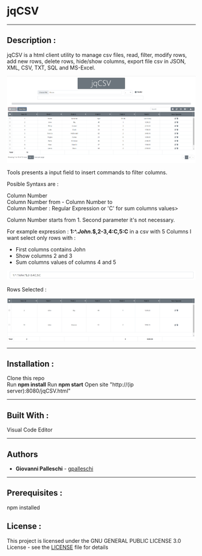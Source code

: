 # jqCSV


----

## Description :

jqCSV is a html client utility to manage csv files, read, filter, modify rows, add new rows, delete rows, hide/show columns, export file csv in JSON, XML, CSV, TXT, SQL and MS-Excel. 

![jqCSV](./img/jqCSV.png)  

Tools presents a input field to insert commands to filter columns.

Posible Syntaxs are :

Column Number   
Column Number from - Column Number to  
Column Number : Regular Expression or 'C' for sum columns values>   

Column Number starts from 1.
Second parameter it's not necessary.  

For example expression : **1:^.*John.*$,2-3,4:C,5:C** in a csv with 5 Columns I want select only rows with :

<ul>
<li>First columns contains John</li>
<li>Show columns 2 and 3</li>
<li>Sum columns values of columns 4 and 5</li>
</ul>

![jqCSV](./img/jqCSV_2.png)  

Rows Selected :

![jqCSV](./img/jqCSV_3.png)    

----

## Installation :

Clone this repo  
Run **npm install**
Run **npm start**
Open site "http://(ip server):8080/jqCSV.html"  

----

## Built With :

Visual Code Editor  

----

## Authors

* **Giovanni Palleschi** - [gpalleschi](https://github.com/gpalleschi)  

----

## Prerequisites :

npm installed 

## License :

This project is licensed under the GNU GENERAL PUBLIC LICENSE 3.0 License - see the [LICENSE](LICENSE) file for details